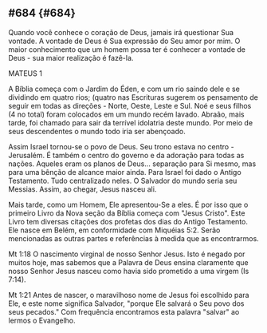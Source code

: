## #684 {#684}

Quando você conhece o coração de Deus, jamais irá questionar Sua vontade. A vontade de Deus é Sua expressão do Seu amor por mim. O maior conhecimento que um homem possa ter é conhecer a vontade de Deus - sua maior realização é fazê-la.

MATEUS 1

A Bíblia começa com o Jardim do Éden, e com um rio saindo dele e se dividindo em quatro rios; (quatro nas Escrituras sugerem os pensamento de seguir em todas as direções - Norte, Oeste, Leste e Sul. Noé e seus filhos (4 no total) foram colocados em um mundo recém lavado. Abraão, mais tarde, foi chamado para sair da terrível idolatria deste mundo. Por meio de seus descendentes o mundo todo iria ser abençoado.

Assim Israel tornou-se o povo de Deus. Seu trono estava no centro - Jerusalém. É também o centro do governo e da adoração para todas as nações. Aqueles eram os planos de Deus... separação para Si mesmo, mas para uma bênção de alcance maior ainda. Para Israel foi dado o Antigo Testamento. Tudo centralizado neles. O Salvador do mundo seria seu Messias. Assim, ao chegar, Jesus nasceu ali.

Mais tarde, como um Homem, Ele apresentou-Se a eles. É por isso que o primeiro Livro da Nova seção da Bíblia começa com &quot;Jesus Cristo&quot;. Este Livro tem diversas citações dos profetas dos dias do Antigo Testamento. Ele nasce em Belém, em conformidade com Miquéias 5:2\. Serão mencionadas as outras partes e referências à medida que as encontrarmos.

Mt 1:18 O nascimento virginal de nosso Senhor Jesus. Isto é negado por muitos hoje, mas sabemos que a Palavra de Deus ensina claramente que nosso Senhor Jesus nasceu como havia sido prometido a uma virgem (Is 7:14).

Mt 1:21 Antes de nascer, o maravilhoso nome de Jesus foi escolhido para Ele, e este nome significa Salvador, &quot;porque Ele salvará o Seu povo dos seus pecados.&quot; Com frequência encontramos esta palavra &quot;salvar&quot; ao lermos o Evangelho.